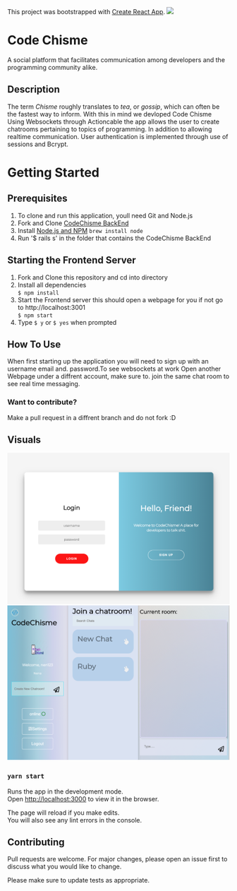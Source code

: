 This project was bootstrapped with [Create React App](https://github.com/facebook/create-react-app).
![](https://www.freelogodesign.org/file/app/client/thumb/2ccd8627-de7e-4481-80ac-a7b2ec5e9f00_1000x600-watermark.png?20201013)

# Code Chisme 
 A social platform that facilitates communication among developers and the programming community alike.
 
## Description

 The term *Chisme* roughly translates to *tea*, or *gossip*, which can often be the fastest way to inform. With this in mind we devloped Code Chisme Using Websockets through Actioncable the app allows the user to create chatrooms pertaining to topics of programming. In addition to allowing realtime communication. User authentication is implemented through use of sessions and Bcrypt.
 
# Getting Started

 ## Prerequisites
 
  1. To clone and run this application, youll need Git and Node.js  
  2. Fork and Clone [CodeChisme BackEnd](https://github.com/21shield/chatupApp)
  3. Install [Node.js and NPM](https://www.npmjs.com/get-npm)
   `brew install node`
  4. Run '$ rails s' in the folder that contains the CodeChisme BackEnd
  
## Starting the Frontend Server

 1. Fork and Clone this repository and cd into directory
 2. Install all dependencies\
  `$ npm install`
 3. Start the Frontend server this should open a webpage for you if not go to http://localhost:3001 \
 `$ npm start`
 4. Type `$ y` or `$ yes` when prompted
 
## How To Use

  When first starting up the application you will need to sign up with an username email and. password.To see websockets at work Open another Webpage under a diffrent account, make sure to. join the same chat room to see real time messaging. 

### Want to contribute?

Make a pull request in a diffrent branch and do not fork :D 

## Visuals
 ![Login page](./loginChisme.png)
 ![Home page](./panelChisme.png)


### `yarn start`

Runs the app in the development mode.<br />
Open [http://localhost:3000](http://localhost:3000) to view it in the browser.

The page will reload if you make edits.<br />
You will also see any lint errors in the console.


## Contributing
Pull requests are welcome. For major changes, please open an issue first to discuss what you would like to change.

Please make sure to update tests as appropriate.


